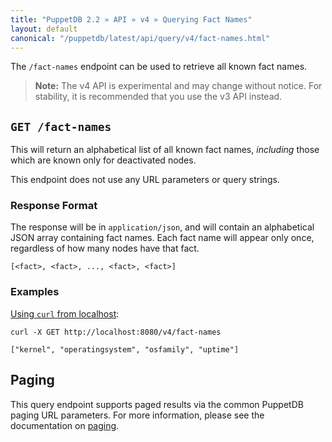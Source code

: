 ```yaml
---
title: "PuppetDB 2.2 » API » v4 » Querying Fact Names"
layout: default
canonical: "/puppetdb/latest/api/query/v4/fact-names.html"
---
```


[curl]: ../curl.html#using-curl-from-localhost-non-sslhttp
[paging]: ./paging.html
[query]: ./query.html

The `/fact-names` endpoint can be used to retrieve all known fact names.

> **Note:** The v4 API is experimental and may change without notice. For stability, it is recommended that you use the v3 API instead.


## `GET /fact-names`

This will return an alphabetical list of all known fact names, *including* those which are
known only for deactivated nodes.

This endpoint does not use any URL parameters or query strings.

### Response Format

The response will be in `application/json`, and will contain an alphabetical
JSON array containing fact names. Each fact name will appear only once,
regardless of how many nodes have that fact.

    [<fact>, <fact>, ..., <fact>, <fact>]

### Examples

[Using `curl` from localhost][curl]:

    curl -X GET http://localhost:8080/v4/fact-names

    ["kernel", "operatingsystem", "osfamily", "uptime"]

## Paging

This query endpoint supports paged results via the common PuppetDB paging
URL parameters.  For more information, please see the documentation
on [paging][paging].

